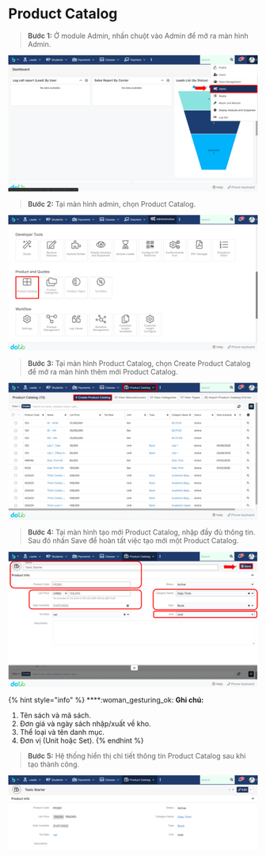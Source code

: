 # Product Catalog

> **Bước 1:** Ở module Admin, nhấn chuột vào Admin để mở ra màn hình Admin.

![](<../../.gitbook/assets/image (118).png>)

> **Bước 2:** Tại màn hình admin, chọn Product Catalog.

![](<../../.gitbook/assets/image (117).png>)

> **Bước 3:** Tại màn hình Product Catalog, chọn Create Product Catalog để mở ra màn hình thêm mới Product Catalog.

![](<../../.gitbook/assets/image (130).png>)

> **Bước 4:** Tại màn hình tạo mới Product Catalog, nhập đầy đủ thông tin. Sau đó nhấn Save để hoàn tất việc tạo mới một Product Catalog.

![](<../../.gitbook/assets/image (135).png>)

{% hint style="info" %}
****:woman\_gesturing\_ok: **Ghi chú:**

1. Tên sách và mã sách.
2. Đơn giá và ngày sách nhập/xuất về kho.
3. Thể loại và tên danh mục.
4. Đơn vị (Unit hoặc Set).
{% endhint %}

> **Bước 5:** Hệ thống hiển thị chi tiết thông tin Product Catalog sau khi tạo thành công.

![](<../../.gitbook/assets/image (131).png>)
